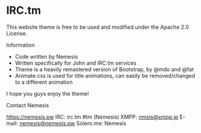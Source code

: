 # IRC.tm

This website theme is free to be used and modified under the Apache 2.0 License. 

Information
- Code written by Nemesis
- Written specifically for John and IRC.tm services
- Theme is a heavily remastered version of Bootstrap, by @mdo and @fat
- Animate.css is used for title animations, can easily be removed/changed to a different animation

I hope you guys enjoy the theme!

Contact Nemesis

https://nemesis.pw
IRC: irc.tm #tm (Nemesis)
XMPP: nmsis@xmpp.jp
E-mail: nemesis@nemesis.pw
Solero.me: Nemesis

